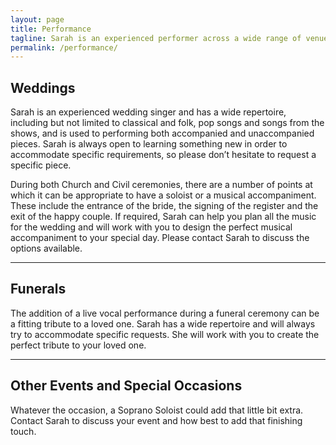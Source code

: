 ```yaml
---
layout: page
title: Performance
tagline: Sarah is an experienced performer across a wide range of venues and events
permalink: /performance/
---
```

## Weddings
Sarah is an experienced wedding singer and has a wide repertoire, including but not limited to classical and folk, pop songs and songs from the shows, and is used to performing both accompanied and unaccompanied pieces. Sarah is always open to learning something new in order to accommodate specific requirements, so please don’t hesitate to request a specific piece. 
 
During both Church and Civil ceremonies, there are a number of points at which it can be appropriate to have a soloist or a musical accompaniment. These include the entrance of the bride, the signing of the register and the exit of the happy couple. If required, Sarah can help you plan all the music for the wedding and will work with you to design the perfect musical accompaniment to your special day. Please contact Sarah to discuss the options available.  

<hr />

## Funerals
The addition of a live vocal performance during a funeral ceremony can be a fitting tribute to a loved one. Sarah has a wide repertoire and will always try to accommodate specific requests. She will work with you to create the perfect tribute to your loved one.  

<hr />

## Other Events and Special Occasions
Whatever the occasion, a Soprano Soloist could add that little bit extra. Contact Sarah to discuss your event and how best to add that finishing touch.  